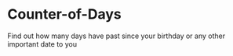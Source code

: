 # Counter-of-Days
Find out how many days have past since your birthday or any other important date to you
